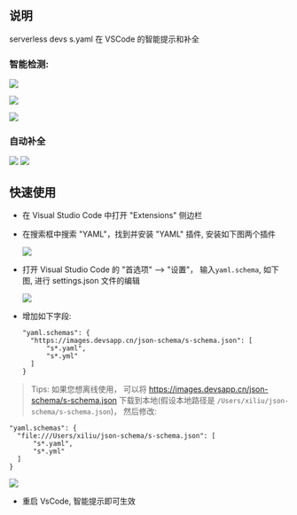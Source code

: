 ## 说明

serverless devs s.yaml 在 VSCode 的智能提示和补全

### 智能检测:

![](https://img.alicdn.com/imgextra/i4/O1CN019mTUQl1evp0dAZusk_!!6000000003934-2-tps-986-365.png)

![](https://img.alicdn.com/imgextra/i2/O1CN01PDEQQt1HUaI7voNex_!!6000000000761-2-tps-1053-154.png)

![](https://img.alicdn.com/imgextra/i2/O1CN01nMkhiX1tXkQamTHex_!!6000000005912-2-tps-1077-153.png)

### 自动补全

![](https://img.alicdn.com/imgextra/i2/O1CN01p62OTJ1KWMgCEyEvj_!!6000000001171-2-tps-740-346.png)
![](https://img.alicdn.com/imgextra/i1/O1CN01nCiOAY1i40wPxHGGP_!!6000000004358-2-tps-661-139.png)

## 快速使用

- 在 Visual Studio Code 中打开 "Extensions" 侧边栏

- 在搜索框中搜索 "YAML"，找到并安装 "YAML" 插件, 安装如下图两个插件

  ![](https://img.alicdn.com/imgextra/i3/O1CN01MpDohK1dCBvuxAdCV_!!6000000003699-2-tps-742-438.png)

- 打开 Visual Studio Code 的 "首选项" --> "设置"， 输入`yaml.schema`, 如下图, 进行 settings.json 文件的编辑

  ![](https://img.alicdn.com/imgextra/i1/O1CN01dEdgcS1tSi4OyYRsY_!!6000000005901-2-tps-1206-413.png)

- 增加如下字段:

  ```
  "yaml.schemas": {
    "https://images.devsapp.cn/json-schema/s-schema.json": [
        "s*.yaml",
        "s*.yml"
    ]
  }
  ```

> Tips: 如果您想离线使用， 可以将 https://images.devsapp.cn/json-schema/s-schema.json 下载到本地(假设本地路径是 `/Users/xiliu/json-schema/s-schema.json`)， 然后修改:

```
"yaml.schemas": {
  "file:///Users/xiliu/json-schema/s-schema.json": [
      "s*.yaml",
      "s*.yml"
  ]
}
```

![](https://img.alicdn.com/imgextra/i1/O1CN01IfTx6Y1wltVbAshzH_!!6000000006349-2-tps-1022-427.png)

- 重启 VsCode, 智能提示即可生效
